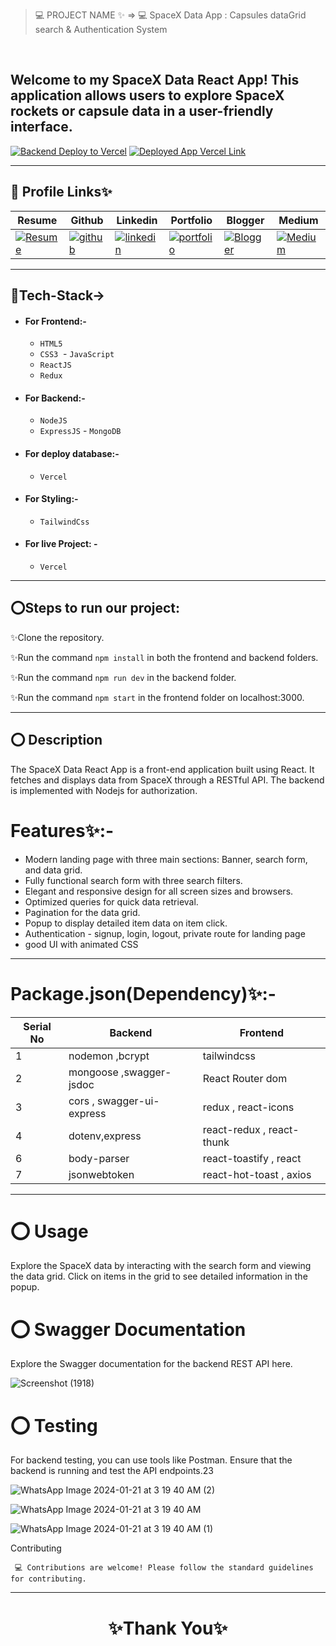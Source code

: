 

> 💻 PROJECT NAME ✨ => 💻  SpaceX Data App  : Capsules dataGrid search & Authentication System
<br>


Welcome to my SpaceX Data React App! This application allows users to explore SpaceX rockets or capsule data in a user-friendly interface.
---

[![Backend Deploy to Vercel](https://img.shields.io/badge/Backend_Deployed_Vercel_Link-0A66C2?style=for-the-badge&logo=ko-fi&logoColor=white)](https://brainstormforce.onrender.com/)
[![Deployed App Vercel Link](https://img.shields.io/badge/Deployed_App_Vercel_Link-000?style=for-the-badge&logo=ko-fi&logoColor=white)](
https://learn-ecommerce-jkwy.vercel.app/)

---
## 🔗 Profile Links✨


| Resume | Github                                                                                                                                   | Linkedin                                                                                                                                                            | Portfolio                                                                                                                                    | Blogger                                                                                                                                                           | Medium                                                                                                                                    |
| ------------- | ---------------------------------------------------------------------------------------------------------------------------------------- | ------------------------------------------------------------------------------------------------------------------------------------------------------------------- | -------------------------------------------------------------------------------------------------------------------------------------------- | -------------------------------------------------------------------------------------------------------------------------------------------- | -------------------------------------------------------------------------------------------------------------------------------------------- |
| [![Resume](https://img.shields.io/badge/my_Resume-E75480?style=for-the-badge&logo=ko-fi&logoColor=white)](https://drive.google.com/file/d/1YE62u2ChjmlR-EKeqZ75UvFMg_KcY86T/view?usp=sharing) | [![github](https://img.shields.io/badge/github-1DA1F2?style=for-the-badge&logo=github&logoColor=white)](https://github.com/shikhu51197/)| [![linkedin](https://img.shields.io/badge/linkedin-0A66C2?style=for-the-badge&logo=linkedin&logoColor=white)](https://www.linkedin.com/in/shikha-gupta-12a2b5199) |[![portfolio](https://img.shields.io/badge/my_portfolio-18A303?style=for-the-badge&logo=ionic&logoColor=white)](https://shikhu51197.github.io/) |[![Blogger](https://img.shields.io/badge/Blogger-FE5A1D?style=for-the-badge&logo=Blogger&logoColor=white)](https://wwwartificial-intelligence.blogspot.com/) |[![Medium](https://img.shields.io/badge/Medium-000?style=for-the-badge&logo=Medium&logoColor=white)](https://medium.com/@sg780060) |  

---
## 💫Tech-Stack->

- #### For Frontend:-
  
   - `HTML5`
  - `CSS3`
  - `JavaScript `
  - `ReactJS`
  - `Redux`
    
 - #### For Backend:-
   
   - `NodeJS`
   - `ExpressJS`
    - `MongoDB `
     
- #### For deploy database:- 
    
   - `Vercel`
   
- #### For Styling:-
  
  - `TailwindCss`
  
- #### For live Project: -

  - `Vercel`
  
---
## ⭕Steps to run our project:

✨Clone the repository.

✨Run the command `npm install` in both the frontend and backend folders.

✨Run the command `npm run dev` in the backend folder.

✨Run the command `npm start` in the frontend folder on localhost:3000.

---

## ⭕ Description

The SpaceX Data React App is a front-end application built using React. It fetches and displays data from SpaceX through a RESTful API. The backend is implemented with Nodejs for authorization.

#  Features✨:-

- Modern landing page with three main sections: Banner, search form, and data grid.
- Fully functional search form with three search filters.
- Elegant and responsive design for all screen sizes and browsers.
- Optimized queries for quick data retrieval.
- Pagination for the data grid.
- Popup to display detailed item data on item click.
- Authentication - signup, login, logout, private route for landing page
- good UI with animated CSS

---
# Package.json(Dependency)✨:-

 | Serial No            | Backend                      |  Frontend      |
| ----------------- | ---------------------|------------------------ |
| 1 | nodemon ,bcrypt | tailwindcss |
| 2 | mongoose ,swagger-jsdoc | React Router dom |
| 3 | cors , swagger-ui-express | redux , react-icons |
| 4 | dotenv,express | react-redux , react-thunk |
| 6 | body-parser | react-toastify , react|
| 7 | jsonwebtoken | react-hot-toast  , axios|

---


# ⭕ Usage

Explore the SpaceX data by interacting with the search form and viewing the data grid. Click on items in the grid to see detailed information in the popup.


# ⭕ Swagger Documentation

Explore the Swagger documentation for the backend REST API here.

![Screenshot (1918)](https://github.com/shikhu51197/LearnEcommerce/assets/107506646/a40ab746-c645-4d7d-95d4-c5579f8cdfbe)


# ⭕ Testing
For backend testing, you can use tools like Postman. Ensure that the backend is running and test the API endpoints.23

![WhatsApp Image 2024-01-21 at 3 19 40 AM (2)](https://github.com/shikhu51197/LearnEcommerce/assets/107506646/18bc3775-6430-4546-afba-c683122f136b)

![WhatsApp Image 2024-01-21 at 3 19 40 AM](https://github.com/shikhu51197/LearnEcommerce/assets/107506646/aec19480-9f75-4871-8c1c-33c51b909109)

![WhatsApp Image 2024-01-21 at 3 19 40 AM (1)](https://github.com/shikhu51197/LearnEcommerce/assets/107506646/d710b24d-9cad-4356-87cd-44241b937b28)


Contributing

     💻 Contributions are welcome! Please follow the standard guidelines for contributing.
---


<h1 align="center">✨Thank You✨</h1>



